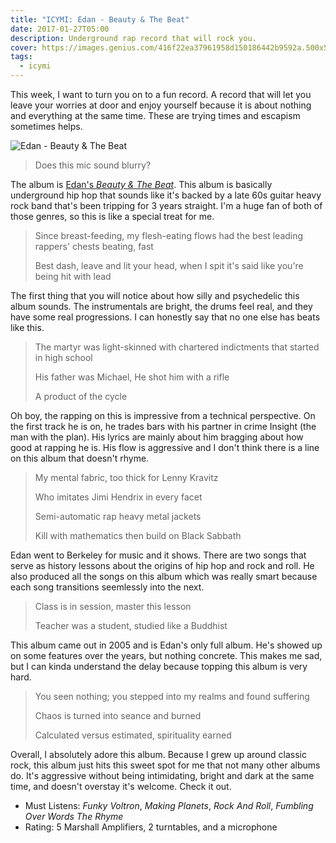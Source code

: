 ```yaml
---
title: "ICYMI: Edan - Beauty & The Beat"
date: 2017-01-27T05:00
description: Underground rap record that will rock you.
cover: https://images.genius.com/416f22ea37961958d150186442b9592a.500x500x1.jpg
tags: 
  - icymi
---
```


This week, I want to turn you on to a fun record. A record that will let you
leave your worries at door and enjoy yourself because it is about nothing and
everything at the same time. These are trying times and escapism sometimes
helps.

![Edan - Beauty & The Beat][1]

> Does this mic sound blurry?

The album is [Edan's *Beauty & The Beat*][2]. This album is basically
underground hip hop that sounds like it's backed by a late 60s guitar heavy rock
band that's been tripping for 3 years straight. I'm a huge fan of both of those
genres, so this is like a special treat for me.

> Since breast-feeding, my flesh-eating flows had the best leading rappers' chests beating, fast
>
> Best dash, leave and lit your head, when I spit it's said like you're being hit with lead

The first thing that you will notice about how silly and psychedelic this album
sounds. The instrumentals are  bright, the drums feel real, and they have some
real progressions. I can honestly say that no one else has beats like this.

> The martyr was light-skinned with chartered indictments that started in high school
>
> His father was Michael, He shot him with a rifle
>
> A product of the cycle

Oh boy, the rapping on this is impressive from a technical perspective. On the
first track he is on, he trades bars with his partner in crime Insight (the man
with the plan). His lyrics are mainly about him bragging about how good at
rapping he is. His flow is aggressive and I don't think there is a line on this
album that doesn't rhyme.

> My mental fabric, too thick for Lenny Kravitz
>
> Who imitates Jimi Hendrix in every facet
>
> Semi-automatic rap heavy metal jackets
>
> Kill with mathematics then build on Black Sabbath

Edan went to Berkeley for music and it shows. There are two songs that serve as
history lessons about the origins of hip hop and rock and roll. He also produced
all the songs on this album which was really smart because each song transitions
seemlessly into the next.

> Class is in session, master this lesson
>
> Teacher was a student, studied like a Buddhist

This album came out in 2005 and is Edan's only full album. He's showed up on
some features over the years, but nothing concrete. This makes me sad, but I can
kinda understand the delay because topping this album is very hard.

> You seen nothing; you stepped into my realms and found suffering
>
> Chaos is turned into seance and burned
>
> Calculated versus estimated, spirituality earned

Overall, I absolutely adore this album. Because I grew up around classic rock,
this album just hits this sweet spot for me that not many other albums do. It's
aggressive without being intimidating, bright and dark at the same time, and
doesn't overstay it's welcome. Check it out.

* Must Listens: *Funky Voltron*, *Making Planets*, *Rock And Roll*, *Fumbling
  Over Words The Rhyme*
* Rating: 5 Marshall Amplifiers, 2 turntables, and a microphone

[1]: https://images.genius.com/416f22ea37961958d150186442b9592a.500x500x1.jpg
[2]: https://open.spotify.com/album/0E5nyAi6rLhzfrsOxYedX3
